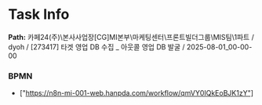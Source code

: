 # Task Info

**Path:** 카페24(주)\본사사업장\[CG]MI본부\마케팅센터\프론트빌더그룹\MIS팀\1파트 / dyoh / [273417] 타겟 영업 DB 수집 _ 아웃콜 영업 DB 발굴 / 2025-08-01_00-00-00

### BPMN
- ["https://n8n-mi-001-web.hanpda.com/workflow/qmVY0IQkEoBJK1zY"]

